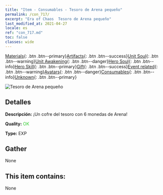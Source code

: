 ```yaml
---
title: "Item - Consumables - Tesoro de Arena pequeño"
permalink: /con_717/
excerpt: "Era of Chaos  Tesoro de Arena pequeño"
last_modified_at: 2021-04-27
locale: es
ref: "con_717.md"
toc: false
classes: wide
---
```

 [Materials](/ItemsES/){: .btn .btn--primary}[Artifacts](/ItemsES/Artifacts/){: .btn .btn--success}[Unit Soul](/ItemsES/UnitSoul/){: .btn .btn--warning}[Unit Awakening](/ItemsES/UnitAwakening/){: .btn .btn--danger}[Hero Soul](/ItemsES/HeroSoul/){: .btn .btn--info}[Hero Skill](/ItemsES/HeroSkill/){: .btn .btn--primary}[Gift](/ItemsES/Gift/){: .btn .btn--success}[Event related](/ItemsES/Events/){: .btn .btn--warning}[Avatars](/ItemsES/Avatars/){: .btn .btn--danger}[Consumables](/ItemsES/Consumables/){: .btn .btn--info}[Unknown](/ItemsES/Unknown/){: .btn .btn--primary}

 ![Tesoro de Arena pequeño](/images/t/i_502.png)

## Detalles
 **Descripción:** ¡Un cofre del tesoro con 6 monedas de Arena!

 **Quality:** <span style="color: #32CD32">OK</span>

 **Type:** EXP

## Gather

  None

## This item contains:

  None

